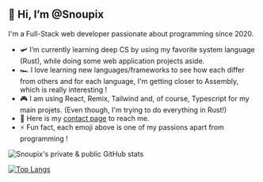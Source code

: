 ## 👋 Hi, I’m @Snoupix

I'm a Full-Stack web developer passionate about programming since 2020.

- 🛩️ I’m currently learning deep CS by using my favorite system language (Rust), while doing some web application projects aside.
- 🏎️ I love learning new languages/frameworks to see how each differ from others and for each language, I'm getting closer to Assembly, which is really interesting !
- 🎮 I am using React, Remix, Tailwind and, of course, Typescript for my main projets. (Even though, I'm trying to do everything in Rust!)
- 🔫 Here is my [contact page](https://snoupix.dev/contact) to reach me.
- ⚡ Fun fact, each emoji above is one of my passions apart from programming !

![Snoupix's private & public GitHub stats](https://readmeapi.snoupix.dev/?username=Snoupix&show_icons=true&count_private=true&include_all_commits=true&theme=tokyonight)

[![Top Langs](https://readmeapi.snoupix.dev/top-langs/?username=Snoupix&exclude_repo=lifeinvader&hide=php,html,css,lua,javascript,vue&layout=compact&theme=tokyonight)](https://github.com/anuraghazra/github-readme-stats)
